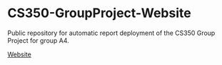 # CS350-GroupProject-Website
Public repository for automatic report deployment of the CS350 Group Project for group A4.

[Website](https://ternityiv.github.io/CS350-GroupProject-Website/)
